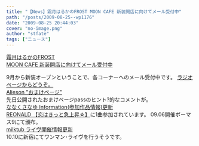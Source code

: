 ```yaml
---
title: "【News】霜月はるかのFROST MOON CAFE 新装開店に向けてメール受付中"
path: "/posts/2009-08-25--wp1176"
date: "2009-08-25 20:44:03"
cover: "no-image.png"
author: "stfate"
tags: ["ニュース"]
---
```


<style type="text/css">
<!--
p {white-space: pre-wrap};
-->
</style>

<a class="topics" href="http://www.team-e.co.jp/information/2009/08/20090824-1.html" target="_blank">霜月はるかのFROST MOON CAFE 新装開店に向けてメール受付中</a>
<div class="news">9月から新装オープンということで、各コーナーへのメール受付中です。
<a href="http://www.timerocket.co.jp/fmc/" target="_blank">ラジオページからどうぞ。</a></div>
<a class="topics" href="http://alieson.jugem.jp/" target="_blank">Alieson "おまけページ"</a>
<div class="news">先日公開されたおまけページpassのヒント?的なコメントが。</div>
<a class="topics" href="http://7kusa-nayu.net/" target="_blank">ななくさなゆ Information(参加作品情報)更新</a>
<div class="news"><a href="http://uki2girl.fool.jp/reonald/index.html" target="_blank">REONALD 【恋はきっと急上昇☆】</a>に1曲参加されています。
09.06開催ボーマス9にて頒布。</div>
<a class="topics" href="http://www.milktub.com/" target="_blank">milktub ライヴ開催情報更新</a>
<div class="news">10.10に新宿にてワンマン･ライヴを行うそうです。</div>
